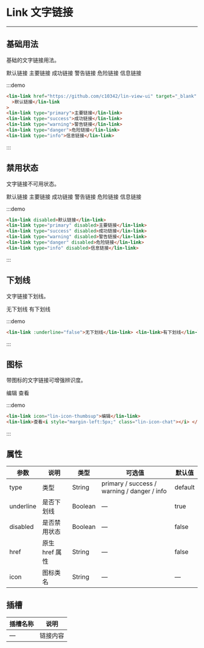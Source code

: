 <style lang="scss" scoped>
.link-group {
  margin-top: 10px;
  > a {
    margin-right: 10px;
  }
}
</style>

# Link 文字链接

---

## 基础用法

基础的文字链接用法。

<div class='demo-block'>
    <div class="link-group">
      <lin-link href="https://www.baidu.com/" target="_blank"
        >默认链接</lin-link
      >
      <lin-link type="primary">主要链接</lin-link>
      <lin-link type="success">成功链接</lin-link>
      <lin-link type="warning">警告链接</lin-link>
      <lin-link type="danger">危险链接</lin-link>
      <lin-link type="info">信息链接</lin-link>
    </div>
</div>

:::demo

```html
<lin-link href="https://github.com/c10342/lin-view-ui" target="_blank"
  >默认链接</lin-link
>
<lin-link type="primary">主要链接</lin-link>
<lin-link type="success">成功链接</lin-link>
<lin-link type="warning">警告链接</lin-link>
<lin-link type="danger">危险链接</lin-link>
<lin-link type="info">信息链接</lin-link>
```

:::

## 禁用状态

文字链接不可用状态。

<div class='demo-block'>
    <div class="link-group">
      <lin-link disabled>默认链接</lin-link>
      <lin-link type="primary" disabled>主要链接</lin-link>
      <lin-link type="success" disabled>成功链接</lin-link>
      <lin-link type="warning" disabled>警告链接</lin-link>
      <lin-link type="danger" disabled>危险链接</lin-link>
      <lin-link type="info" disabled>信息链接</lin-link>
    </div>
</div>

:::demo

```html
<lin-link disabled>默认链接</lin-link>
<lin-link type="primary" disabled>主要链接</lin-link>
<lin-link type="success" disabled>成功链接</lin-link>
<lin-link type="warning" disabled>警告链接</lin-link>
<lin-link type="danger" disabled>危险链接</lin-link>
<lin-link type="info" disabled>信息链接</lin-link>
```

:::

## 下划线

文字链接下划线。

<div class='demo-block'>
    <div class="link-group">
      <lin-link :underline="false">无下划线</lin-link>
      <lin-link>有下划线</lin-link>
    </div>
</div>

:::demo

```html
<lin-link :underline="false">无下划线</lin-link> <lin-link>有下划线</lin-link>
```

:::

## 图标

带图标的文字链接可增强辨识度。

<div class='demo-block'>
<div class="link-group">
      <lin-link icon="lin-icon-thumbsup">编辑</lin-link>
      <lin-link>查看<i style='margin-left:5px;' class="lin-icon-chat"></i> </lin-link>
    </div>
</div>

:::demo

```html
<lin-link icon="lin-icon-thumbsup">编辑</lin-link>
<lin-link>查看<i style="margin-left:5px;" class="lin-icon-chat"></i> </lin-link>
```

:::

## 属性

| 参数      | 说明           | 类型    | 可选值                                      | 默认值  |
| --------- | -------------- | ------- | ------------------------------------------- | ------- |
| type      | 类型           | String  | primary / success / warning / danger / info | default |
| underline | 是否下划线     | Boolean | —                                           | true    |
| disabled  | 是否禁用状态   | Boolean | —                                           | false   |
| href      | 原生 href 属性 | String  | —                                           | false   |
| icon      | 图标类名       | String  | —                                           | —       |

## 插槽

| 插槽名称 | 说明     |
| -------- | -------- |
| —        | 链接内容 |
